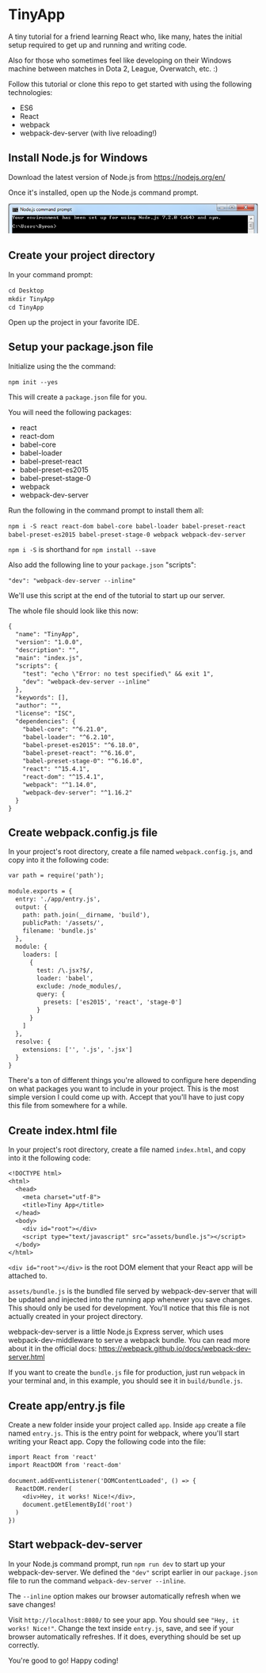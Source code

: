 # TinyApp
A tiny tutorial for a friend learning React who, like many, hates the initial setup required to get up and running and writing code.

Also for those who sometimes feel like developing on their Windows machine between matches in Dota 2, League, Overwatch, etc. :)

Follow this tutorial or clone this repo to get started with using the following technologies:
* ES6
* React
* webpack
* webpack-dev-server (with live reloading!)

## Install Node.js for Windows
Download the latest version of Node.js from https://nodejs.org/en/

Once it's installed, open up the Node.js command prompt.

![alt text](images/nodejs_command_prompt.png)

## Create your project directory
In your command prompt:

`cd Desktop`  
`mkdir TinyApp`  
`cd TinyApp`  

Open up the project in your favorite IDE.

## Setup your package.json file
Initialize using the the command:

`npm init --yes`

This will create a `package.json` file for you.

You will need the following packages:
* react
* react-dom
* babel-core
* babel-loader
* babel-preset-react
* babel-preset-es2015
* babel-preset-stage-0
* webpack
* webpack-dev-server

Run the following in the command prompt to install them all:

`npm i -S react react-dom babel-core babel-loader babel-preset-react babel-preset-es2015 babel-preset-stage-0 webpack webpack-dev-server`

`npm i -S` is shorthand for `npm install --save`

Also add the following line to your `package.json` "scripts":

`"dev": "webpack-dev-server --inline"`

We'll use this script at the end of the tutorial to start up our server.

The whole file should look like this now:

```
{
  "name": "TinyApp",
  "version": "1.0.0",
  "description": "",
  "main": "index.js",
  "scripts": {
    "test": "echo \"Error: no test specified\" && exit 1",
    "dev": "webpack-dev-server --inline"
  },
  "keywords": [],
  "author": "",
  "license": "ISC",
  "dependencies": {
    "babel-core": "^6.21.0",
    "babel-loader": "^6.2.10",
    "babel-preset-es2015": "^6.18.0",
    "babel-preset-react": "^6.16.0",
    "babel-preset-stage-0": "^6.16.0",
    "react": "^15.4.1",
    "react-dom": "^15.4.1",
    "webpack": "^1.14.0",
    "webpack-dev-server": "^1.16.2"
  }
}
```

## Create webpack.config.js file
In your project's root directory, create a file named `webpack.config.js`, and copy into it the following code:

```
var path = require('path');

module.exports = {
  entry: './app/entry.js',
  output: {
    path: path.join(__dirname, 'build'),
    publicPath: '/assets/',
    filename: 'bundle.js'
  },
  module: {
    loaders: [
      {
        test: /\.jsx?$/,
        loader: 'babel',
        exclude: /node_modules/,
        query: {
          presets: ['es2015', 'react', 'stage-0']
        }
      }
    ]
  },
  resolve: {
    extensions: ['', '.js', '.jsx']
  }
}
```

There's a ton of different things you're allowed to configure here depending on what packages you want to include in your project. This is the most simple version I could come up with. Accept that you'll have to just copy this file from somewhere for a while.

## Create index.html file
In your project's root directory, create a file named `index.html`, and copy into it the following code:

```
<!DOCTYPE html>
<html>
  <head>
    <meta charset="utf-8">
    <title>Tiny App</title>
  </head>
  <body>
    <div id="root"></div>
    <script type="text/javascript" src="assets/bundle.js"></script>
  </body>
</html>
```

`<div id="root"></div>` is the root DOM element that your React app will be attached to.

`assets/bundle.js` is the bundled file served by webpack-dev-server that will be updated and injected into the running app whenever you save changes. This should only be used for development. You'll notice that this file is not actually created in your project directory.

webpack-dev-server is a little Node.js Express server, which uses webpack-dev-middleware to serve a webpack bundle. You can read more about it in the official docs: https://webpack.github.io/docs/webpack-dev-server.html

If you want to create the `bundle.js` file for production, just run `webpack` in your terminal and, in this example, you should see it in `build/bundle.js`.

## Create app/entry.js file
Create a new folder inside your project called `app`. Inside `app` create a file named `entry.js`. This is the entry point for webpack, where you'll start writing your React app. Copy the following code into the file:

```
import React from 'react'
import ReactDOM from 'react-dom'

document.addEventListener('DOMContentLoaded', () => {
  ReactDOM.render(
    <div>Hey, it works! Nice!</div>,
    document.getElementById('root')
  )
})
```

## Start webpack-dev-server
In your Node.js command prompt, run `npm run dev` to start up your webpack-dev-server. We defined the `"dev"` script earlier in our `package.json` file to run the command `webpack-dev-server --inline`.

The `--inline` option makes our browser automatically refresh when we save changes!

Visit `http://localhost:8080/` to see your app. You should see `"Hey, it works! Nice!"`. Change the text inside `entry.js`, save, and see if your browser automatically refreshes. If it does, everything should be set up correctly.

You're good to go! Happy coding!
